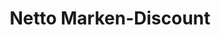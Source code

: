 ---
title: "Netto Marken-Discount"
url: /gelsenkirchen/netto-marken-discount-cranger-strasse-2/
shop: Supermarkt
---
